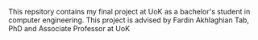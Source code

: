 This repsitory contains my final project at UoK as a bachelor's student in computer engineering. 
This project is advised by Fardin Akhlaghian Tab, PhD and Associate Professor at UoK
